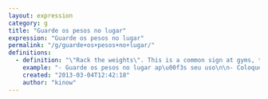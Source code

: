 ```yaml
---
layout: expression
category: g
title: "Guarde os pesos no lugar"
expression: "Guarde os pesos no lugar"
permalink: "/g/guarde+os+pesos+no+lugar/"
definitions:
  - definition: "\"Rack the weights\". This is a common sign at gyms, though many scumbags forget about it."
    example: "- Guarde os pesos no lugar ap\u00f3s seu uso\n\n- Coloque os pesos de volta ap\u00f3s o uso"
    created: "2013-03-04T12:42:18"
    author: "kinow"
---
```


